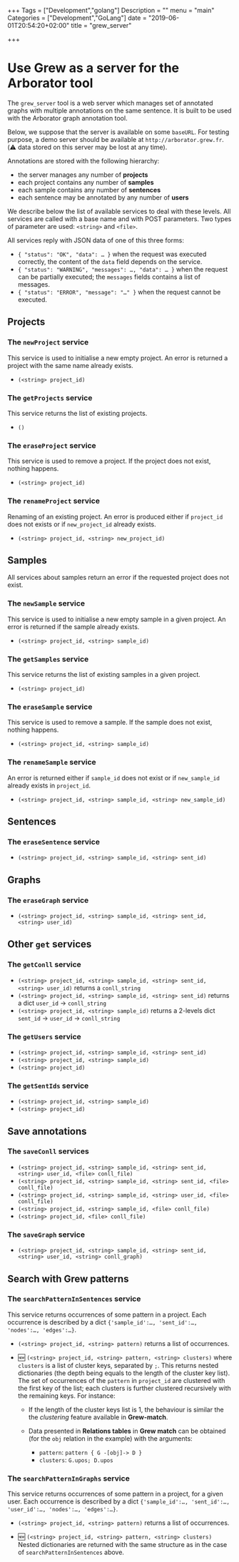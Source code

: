 +++
Tags = ["Development","golang"]
Description = ""
menu = "main"
Categories = ["Development","GoLang"]
date = "2019-06-01T20:54:20+02:00"
title = "grew_server"

+++

# Use Grew as a server for the Arborator tool

The `grew_server` tool is a web server which manages set of annotated graphs with multiple annotations on the same sentence.
It is built to be used with the Arborator graph annotation tool.

Below, we suppose that the server is available on some `baseURL`.
For testing purpose, a demo server should be available at `http://arborator.grew.fr`.
(:warning: data stored on this server may be lost at any time).

Annotations are stored with the following hierarchy:

 * the server manages any number of **projects**
 * each project contains any number of **samples**
 * each sample contains any number of **sentences**
 * each sentence may be annotated by any number of **users**

We describe below the list of available services to deal with these levels.
All services are called with a base name and with POST parameters.
Two types of parameter are used: `<string>` and `<file>`.

All services reply with JSON data of one of this three forms:

 * `{ "status": "OK", "data": … }` when the request was executed correctly, the content of the `data` field depends on the service.
 * `{ "status": "WARNING", "messages": …, "data": … }` when the request can be partially executed; the `messages` fields contains a list of messages.
 * `{ "status": "ERROR", "message": "…" }` when the request cannot be executed.

## Projects

### The `newProject` service

This service is used to initialise a new empty project. An error is returned a project with the same name already exists.

 * `(<string> project_id)`

### The `getProjects` service

This service returns the list of existing projects.

 * `()`

### The `eraseProject` service

This service is used to remove a project. If the project does not exist, nothing happens.

 * `(<string> project_id)`

### The `renameProject` service

Renaming of an existing project.
An error is produced either if `project_id` does not exists or if `new_project_id` already exists.

 * `(<string> project_id, <string> new_project_id)`

## Samples
All services about samples return an error if the requested project does not exist.

### The `newSample` service

This service is used to initialise a new empty sample in a given project.
An error is returned if the sample already exists.

 * `(<string> project_id, <string> sample_id)`

### The `getSamples` service

This service returns the list of existing samples in a given project.

 * `(<string> project_id)`

### The `eraseSample` service

This service is used to remove a sample. If the sample does not exist, nothing happens.

 * `(<string> project_id, <string> sample_id)`

### The `renameSample` service

An error is returned either if `sample_id` does not exist or if `new_sample_id` already exists in `project_id`.

 * `(<string> project_id, <string> sample_id, <string> new_sample_id)`


## Sentences

### The `eraseSentence` service

 * `(<string> project_id, <string> sample_id, <string> sent_id)`

## Graphs

### The `eraseGraph` service

 * `(<string> project_id, <string> sample_id, <string> sent_id, <string> user_id)`

## Other `get` services

### The `getConll` service

 * `(<string> project_id, <string> sample_id, <string> sent_id, <string> user_id)`
 returns a `conll_string`
 * `(<string> project_id, <string> sample_id, <string> sent_id)`
 returns a dict `user_id` -> `conll_string`
 * `(<string> project_id, <string> sample_id)`
 returns a 2-levels dict `sent_id` ->  `user_id` -> `conll_string`

### The `getUsers` service

 * `(<string> project_id, <string> sample_id, <string> sent_id)`
 * `(<string> project_id, <string> sample_id)`
 * `(<string> project_id)`

### The `getSentIds` service

 * `(<string> project_id, <string> sample_id)`
 * `(<string> project_id)`

## Save annotations

### The `saveConll` services

 * `(<string> project_id, <string> sample_id, <string> sent_id, <string> user_id, <file> conll_file)`
 * `(<string> project_id, <string> sample_id, <string> sent_id, <file> conll_file)`
 * `(<string> project_id, <string> sample_id, <string> user_id, <file> conll_file)`
 * `(<string> project_id, <string> sample_id, <file> conll_file)`
 * `(<string> project_id, <file> conll_file)`

### The `saveGraph` service

 * `(<string> project_id, <string> sample_id, <string> sent_id, <string> user_id, <string> conll_graph)`


## Search with Grew patterns

### The `searchPatternInSentences` service

This service returns occurrences of some pattern in a project.
Each occurrence is described by a dict `{'sample_id':…, 'sent_id':…, 'nodes':…, 'edges':…}`.

 * `(<string> project_id, <string> pattern)` returns a list of occurrences.

 * :new: `(<string> project_id, <string> pattern, <string> clusters)`
 where `clusters` is a list of cluster keys, separated by `;`.
 This returns nested dictionaries (the depth being equals to the length of the cluster key list).
 The set of occurrences of the `pattern` in `project_id` are clustered with the first key of the list;
 each clusters is further clustered recursively with the remaining keys.
 For instance:

   * If the length of the cluster keys list is 1, the behaviour is similar the the *clustering* feature available in **Grew-match**.
   * Data presented in **Relations tables** in **Grew match** can be obtained (for the `obj` relation in the example) with the arguments:

     * `pattern`: `pattern { G -[obj]-> D }`
     * `clusters`: `G.upos; D.upos`

### The `searchPatternInGraphs` service

This service returns occurrences of some pattern in a project, for a given user.
Each occurrence is described by a dict `{'sample_id':…, 'sent_id':…, 'user_id':…, 'nodes':…, 'edges':…}`.

 * `(<string> project_id, <string> pattern)` returns a list of occurrences.

 * :new: `(<string> project_id, <string> pattern, <string> clusters)`
 Nested dictionaries are returned with the same structure as in the case of `searchPatternInSentences` above.
